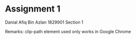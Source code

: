 # Assignment 1

Danial Afiq Bin Azlan
1829901
Section 1

Remarks: clip-path element used only works in Google Chrome
